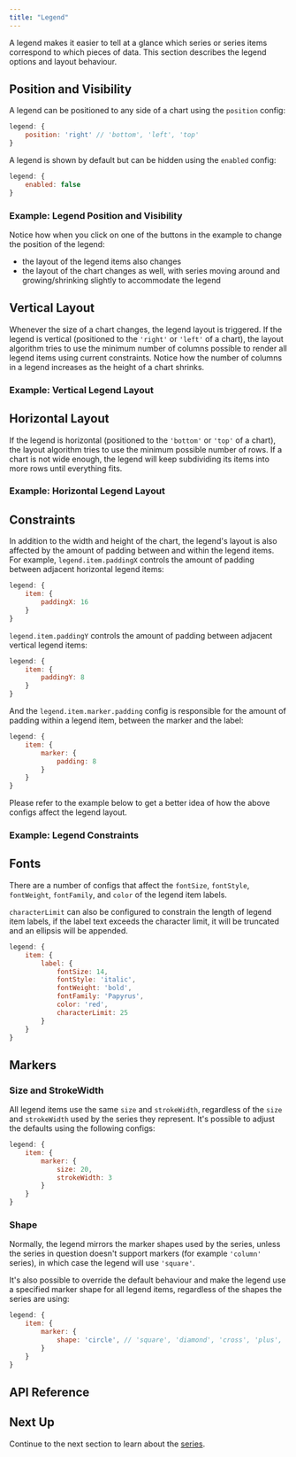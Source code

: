 ```yaml
---
title: "Legend"
---
```


A legend makes it easier to tell at a glance which series or series items correspond to which pieces of data. This section describes the legend options and layout behaviour.

## Position and Visibility

A legend can be positioned to any side of a chart using the `position` config:

```js
legend: {
    position: 'right' // 'bottom', 'left', 'top'
}
```

A legend is shown by default but can be hidden using the `enabled` config:

```js
legend: {
    enabled: false
}
```

### Example: Legend Position and Visibility

Notice how when you click on one of the buttons in the example to change the position of the legend:

- the layout of the legend items also changes
- the layout of the chart changes as well, with series moving around and growing/shrinking slightly to accommodate the legend

<chart-example title='Legend Position and Visibility' name='legend-position' type='generated'></chart-example>

## Vertical Layout

Whenever the size of a chart changes, the legend layout is triggered. If the legend is vertical (positioned to the `'right'` or `'left'` of a chart), the layout algorithm tries to use the minimum number of columns possible to render all legend items using current constraints. Notice how the number of columns in a legend increases as the height of a chart shrinks.

### Example: Vertical Legend Layout

<chart-example title='Vertical Legend Layout' name='legend-layout-vertical' type='generated'></chart-example>

## Horizontal Layout

If the legend is horizontal (positioned to the `'bottom'` or `'top'` of a chart), the layout algorithm tries to use the minimum possible number of rows. If a chart is not wide enough, the legend will keep subdividing its items into more rows until everything fits.

### Example: Horizontal Legend Layout

<chart-example title='Horizontal Legend Layout' name='legend-layout-horizontal' type='generated'></chart-example>

## Constraints

In addition to the width and height of the chart, the legend's layout is also affected by the amount of padding between and within the legend items. For example, `legend.item.paddingX` controls the amount of padding between adjacent horizontal legend items:

```js
legend: {
    item: {
        paddingX: 16
    }
}
```

`legend.item.paddingY` controls the amount of padding between adjacent vertical legend items:

```js
legend: {
    item: {
        paddingY: 8
    }
}
```

And the `legend.item.marker.padding` config is responsible for the amount of padding within a legend item, between the marker and the label:

```js
legend: {
    item: {
        marker: {
            padding: 8
        }
    }
}
```

Please refer to the example below to get a better idea of how the above configs affect the legend layout.

### Example: Legend Constraints

<chart-example title='Legend Constraints' name='legend-constraints' type='generated'></chart-example>

## Fonts

There are a number of configs that affect the `fontSize`, `fontStyle`, `fontWeight`, `fontFamily`, and `color` of the legend item labels.

`characterLimit` can also be configured to constrain the length of legend item labels, if the label text exceeds the character limit, it will be truncated and an ellipsis will be appended.

```js
legend: {
    item: {
        label: {
            fontSize: 14,
            fontStyle: 'italic',
            fontWeight: 'bold',
            fontFamily: 'Papyrus',
            color: 'red',
            characterLimit: 25
        }
    }
}
```

## Markers

### Size and StrokeWidth

All legend items use the same `size` and `strokeWidth`, regardless of the `size` and `strokeWidth` used by the series they represent. It's possible to adjust the defaults using the following configs:

```js
legend: {
    item: {
        marker: {
            size: 20,
            strokeWidth: 3
        }
    }
}
```

### Shape

Normally, the legend mirrors the marker shapes used by the series, unless the series in question doesn't support markers (for example `'column'` series), in which case the legend will use `'square'`.

It's also possible to override the default behaviour and make the legend use a specified marker shape for all legend items, regardless of the shapes the series are using:

```js
legend: {
    item: {
        marker: {
            shape: 'circle', // 'square', 'diamond', 'cross', 'plus', 'triangle'
        }
    }
}
```

## API Reference

<interface-documentation interfaceName='AgChartLegendOptions' overridesrc="charts-api/api.json" config='{ "showSnippets": false }'></interface-documentation>

## Next Up

Continue to the next section to learn about the [series](../series-highlighting/).
